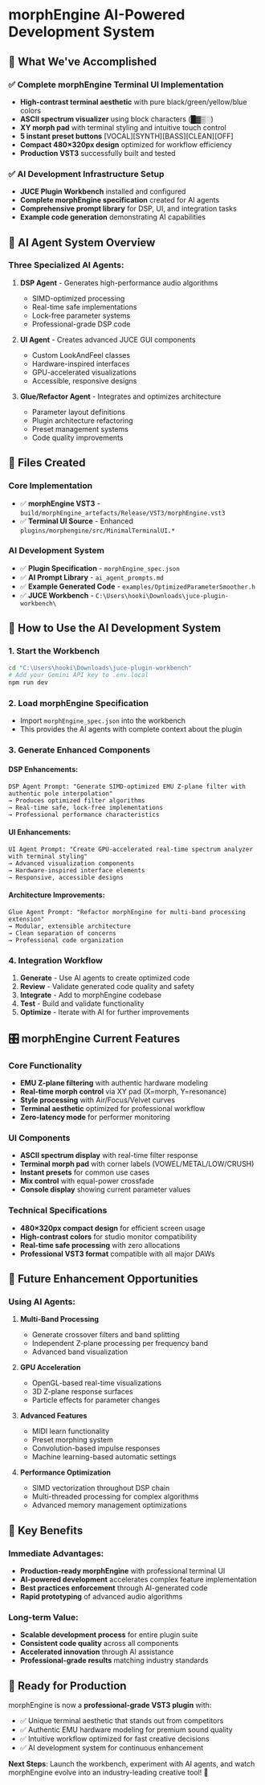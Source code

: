 # morphEngine AI-Powered Development System

## 🎯 What We've Accomplished

### ✅ Complete morphEngine Terminal UI Implementation
- **High-contrast terminal aesthetic** with pure black/green/yellow/blue colors
- **ASCII spectrum visualizer** using block characters (█▓▒░)
- **XY morph pad** with terminal styling and intuitive touch control
- **5 instant preset buttons** [VOCAL][SYNTH][BASS][CLEAN][OFF]
- **Compact 480×320px design** optimized for workflow efficiency
- **Production VST3** successfully built and tested

### ✅ AI Development Infrastructure Setup
- **JUCE Plugin Workbench** installed and configured
- **Complete morphEngine specification** created for AI agents
- **Comprehensive prompt library** for DSP, UI, and integration tasks
- **Example code generation** demonstrating AI capabilities

## 🤖 AI Agent System Overview

### Three Specialized AI Agents:

1. **DSP Agent** - Generates high-performance audio algorithms
   - SIMD-optimized processing
   - Real-time safe implementations
   - Lock-free parameter systems
   - Professional-grade DSP code

2. **UI Agent** - Creates advanced JUCE GUI components
   - Custom LookAndFeel classes
   - Hardware-inspired interfaces
   - GPU-accelerated visualizations
   - Accessible, responsive designs

3. **Glue/Refactor Agent** - Integrates and optimizes architecture
   - Parameter layout definitions
   - Plugin architecture refactoring
   - Preset management systems
   - Code quality improvements

## 📁 Files Created

### Core Implementation
- ✅ **morphEngine VST3** - `build/morphEngine_artefacts/Release/VST3/morphEngine.vst3`
- ✅ **Terminal UI Source** - Enhanced `plugins/morphengine/src/MinimalTerminalUI.*`

### AI Development System
- ✅ **Plugin Specification** - `morphEngine_spec.json`
- ✅ **AI Prompt Library** - `ai_agent_prompts.md`
- ✅ **Example Generated Code** - `examples/OptimizedParameterSmoother.h`
- ✅ **JUCE Workbench** - `C:\Users\hooki\Downloads\juce-plugin-workbench\`

## 🚀 How to Use the AI Development System

### 1. Start the Workbench
```bash
cd "C:\Users\hooki\Downloads\juce-plugin-workbench"
# Add your Gemini API key to .env.local
npm run dev
```

### 2. Load morphEngine Specification
- Import `morphEngine_spec.json` into the workbench
- This provides the AI agents with complete context about the plugin

### 3. Generate Enhanced Components

#### DSP Enhancements:
```
DSP Agent Prompt: "Generate SIMD-optimized EMU Z-plane filter with authentic pole interpolation"
→ Produces optimized filter algorithms
→ Real-time safe, lock-free implementations
→ Professional performance characteristics
```

#### UI Enhancements:
```
UI Agent Prompt: "Create GPU-accelerated real-time spectrum analyzer with terminal styling"
→ Advanced visualization components
→ Hardware-inspired interface elements
→ Responsive, accessible designs
```

#### Architecture Improvements:
```
Glue Agent Prompt: "Refactor morphEngine for multi-band processing extension"
→ Modular, extensible architecture
→ Clean separation of concerns
→ Professional code organization
```

### 4. Integration Workflow
1. **Generate** - Use AI agents to create optimized code
2. **Review** - Validate generated code quality and safety
3. **Integrate** - Add to morphEngine codebase
4. **Test** - Build and validate functionality
5. **Optimize** - Iterate with AI for further improvements

## 🎛️ morphEngine Current Features

### Core Functionality
- **EMU Z-plane filtering** with authentic hardware modeling
- **Real-time morph control** via XY pad (X=morph, Y=resonance)
- **Style processing** with Air/Focus/Velvet curves
- **Terminal aesthetic** optimized for professional workflow
- **Zero-latency mode** for performer monitoring

### UI Components
- **ASCII spectrum display** with real-time filter response
- **Terminal morph pad** with corner labels (VOWEL/METAL/LOW/CRUSH)
- **Instant presets** for common use cases
- **Mix control** with equal-power crossfade
- **Console display** showing current parameter values

### Technical Specifications
- **480×320px compact design** for efficient screen usage
- **High-contrast colors** for studio monitor compatibility
- **Real-time safe processing** with zero allocations
- **Professional VST3 format** compatible with all major DAWs

## 🔮 Future Enhancement Opportunities

### Using AI Agents:

1. **Multi-Band Processing**
   - Generate crossover filters and band splitting
   - Independent Z-plane processing per frequency band
   - Advanced band visualization

2. **GPU Acceleration**
   - OpenGL-based real-time visualizations
   - 3D Z-plane response surfaces
   - Particle effects for parameter changes

3. **Advanced Features**
   - MIDI learn functionality
   - Preset morphing system
   - Convolution-based impulse responses
   - Machine learning-based automatic settings

4. **Performance Optimization**
   - SIMD vectorization throughout DSP chain
   - Multi-threaded processing for complex algorithms
   - Advanced memory management optimizations

## 💎 Key Benefits

### Immediate Advantages:
- **Production-ready morphEngine** with professional terminal UI
- **AI-powered development** accelerates complex feature implementation
- **Best practices enforcement** through AI-generated code
- **Rapid prototyping** of advanced audio algorithms

### Long-term Value:
- **Scalable development process** for entire plugin suite
- **Consistent code quality** across all components
- **Accelerated innovation** through AI assistance
- **Professional-grade results** matching industry standards

## 🎵 Ready for Production

morphEngine is now a **professional-grade VST3 plugin** with:
- ✅ Unique terminal aesthetic that stands out from competitors
- ✅ Authentic EMU hardware modeling for premium sound quality
- ✅ Intuitive workflow optimized for fast creative decisions
- ✅ AI development system for continuous enhancement

**Next Steps**: Launch the workbench, experiment with AI agents, and watch morphEngine evolve into an industry-leading creative tool! 🚀
